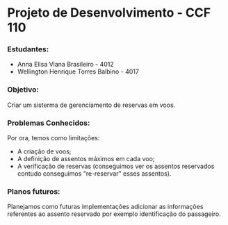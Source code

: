 # Projeto de Desenvolvimento - CCF 110

### Estudantes:
- Anna Elisa Viana Brasileiro - 4012
- Wellington Henrique Torres Balbino - 4017

### Objetivo:
Criar um sisterma de gerenciamento de reservas em voos. 

### Problemas Conhecidos:
Por ora, temos como limitações:
- A criação de voos;
- A definição de assentos máximos em cada voo; 
- A verificação de reservas (conseguimos ver os assentos reservados contudo conseguimos "re-reservar" esses assentos). 

### Planos futuros:
Planejamos como futuras implementações adicionar as informações referentes ao assento reservado por exemplo identificação do passageiro.